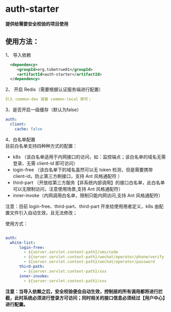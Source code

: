 # auth-starter

**提供给需要安全校验的项目使用**

## 使用方法：

1、 导入依赖
```xml
  <dependency>
     <groupId>org.tubetrue01</groupId>
     <artifactId>auth-starter</artifactId>
  </dependency>
```
2、 开启 Redis（需要根据认证服务端进行配置）
```yaml
引入 common-dev 或者 common-local 即可；
```
3、是否开启一级缓存（默认为false）
```yaml
auth:
  client:
    cache: false
```
4、白名单配置  
目前白名单支持四种种方式的配置：
- k8s （该白名单适用于内网接口的访问，如：监控端点；该白名单的域名无需登录、无需 client-id 即可访问）
- login-free （该白名单下的域名虽然可以无 token 检测，但是需要携带 client-id，防止第三方刷接口，支持 Ant 风格通配符 ）
- third-part （开放给第三方服务【非系统内部调用】的接口白名单，此白名单可以无限制访问，注意使用场景,支持 Ant 风格通配符）
- inner-invoke（内网调用白名单，限制只能内网访问,支持 Ant 风格通配符）

注意：目前 login-free、third-part、third-part 开发给使用用者定义，k8s 由配置文件引入自动生效，且无法修改；

使用方式：

```yaml

auth:
  white-list:
      login-free:
        - ${server.servlet.context-path}/sms/code
        - ${server.servlet.context-path}/wechat/operator/phone/verify
        - ${server.servlet.context-path}/wechat/operator/password
      third-path:
        - ${server.servlet.context-path}/xxx
      inner-invoke:
        - ${server.servlet.context-path}/xxx

```


**注意：当导入依赖之后，安全校验便会自动生效，控制层的所有调用都将进行拦截，此时系统必须进行登录方可访问；同时相关的接口信息必须经过【用户中心】进行配置。**

